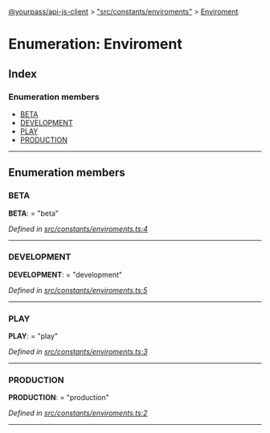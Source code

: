 [@yourpass/api-js-client](../README.md) > ["src/constants/enviroments"](../modules/_src_constants_enviroments_.md) > [Enviroment](../enums/_src_constants_enviroments_.enviroment.md)

# Enumeration: Enviroment

## Index

### Enumeration members

* [BETA](_src_constants_enviroments_.enviroment.md#beta)
* [DEVELOPMENT](_src_constants_enviroments_.enviroment.md#development)
* [PLAY](_src_constants_enviroments_.enviroment.md#play)
* [PRODUCTION](_src_constants_enviroments_.enviroment.md#production)

---

## Enumeration members

<a id="beta"></a>

###  BETA

**BETA**:  = "beta"

*Defined in [src/constants/enviroments.ts:4](https://github.com/yourpass/yourpass-api-js-client/blob/282d6a3/src/constants/enviroments.ts#L4)*

___
<a id="development"></a>

###  DEVELOPMENT

**DEVELOPMENT**:  = "development"

*Defined in [src/constants/enviroments.ts:5](https://github.com/yourpass/yourpass-api-js-client/blob/282d6a3/src/constants/enviroments.ts#L5)*

___
<a id="play"></a>

###  PLAY

**PLAY**:  = "play"

*Defined in [src/constants/enviroments.ts:3](https://github.com/yourpass/yourpass-api-js-client/blob/282d6a3/src/constants/enviroments.ts#L3)*

___
<a id="production"></a>

###  PRODUCTION

**PRODUCTION**:  = "production"

*Defined in [src/constants/enviroments.ts:2](https://github.com/yourpass/yourpass-api-js-client/blob/282d6a3/src/constants/enviroments.ts#L2)*

___

